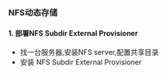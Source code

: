 ### NFS动态存储
#### 1. 部署NFS Subdir External Provisioner
- 找一台服务器,安装NFS server,配置共享目录
- 安装 NFS Subdir External Provisioner